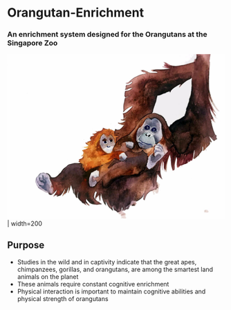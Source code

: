 # Orangutan-Enrichment

### An enrichment system designed for the Orangutans at the Singapore Zoo

![alt text](https://github.com/sadhikabilla/Orangutan-Enrichment/blob/master/orang.jpg) | width=200

## Purpose
* Studies in the wild and in captivity indicate that the great apes, chimpanzees, gorillas, and orangutans, are among the smartest land animals on the planet
* These animals require constant cognitive enrichment
* Physical interaction is important to maintain cognitive abilities and physical strength of orangutans  
